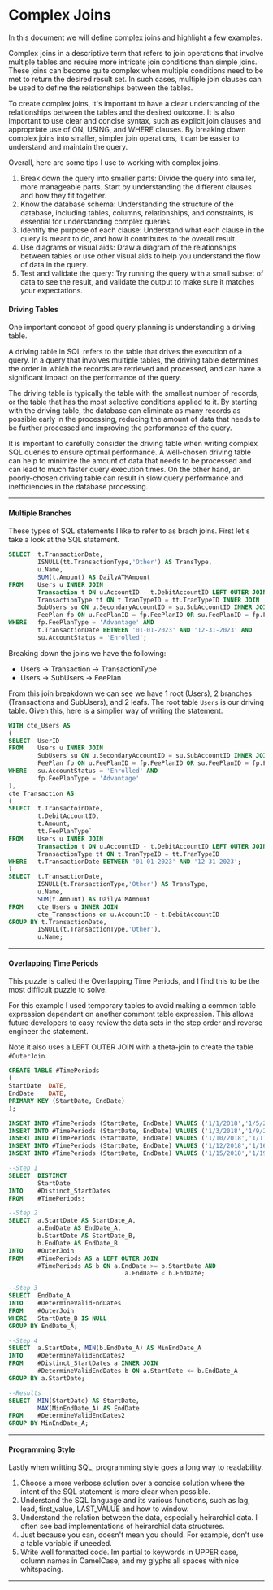 # Complex Joins

In this document we will define complex joins and highlight a few examples.

Complex joins in a descriptive term that refers to join operations that involve multiple tables and require more intricate join conditions than simple joins.  These joins can become quite complex when multiple conditions need to be met to return the desired result set. In such cases, multiple join clauses can be used to define the relationships between the tables.

To create complex joins, it's important to have a clear understanding of the relationships between the tables and the desired outcome. It is also important to use clear and concise syntax, such as explicit join clauses and appropriate use of ON, USING, and WHERE clauses. By breaking down complex joins into smaller, simpler join operations, it can be easier to understand and maintain the query.

Overall, here are some tips I use to working with complex joins.

1.  Break down the query into smaller parts: Divide the query into smaller, more manageable parts. Start by understanding the different clauses and how they fit together.
3.  Know the database schema: Understanding the structure of the database, including tables, columns, relationships, and constraints, is essential for understanding    complex queries.
4.  Identify the purpose of each clause: Understand what each clause in the query is meant to do, and how it contributes to the overall result.
5.  Use diagrams or visual aids: Draw a diagram of the relationships between tables or use other visual aids to help you understand the flow of data in the query.
6.  Test and validate the query: Try running the query with a small subset of data to see the result, and validate the output to make sure it matches your expectations.

#### Driving Tables

One important concept of good query planning is understanding a driving table.

A driving table in SQL refers to the table that drives the execution of a query. In a query that involves multiple tables, the driving table determines the order in which the records are retrieved and processed, and can have a significant impact on the performance of the query.

The driving table is typically the table with the smallest number of records, or the table that has the most selective conditions applied to it. By starting with the driving table, the database can eliminate as many records as possible early in the processing, reducing the amount of data that needs to be further processed and improving the performance of the query.

It is important to carefully consider the driving table when writing complex SQL queries to ensure optimal performance. A well-chosen driving table can help to minimize the amount of data that needs to be processed and can lead to much faster query execution times. On the other hand, an poorly-chosen driving table can result in slow query performance and inefficiencies in the database processing.

-----------------------------------------------------
#### Multiple Branches

These types of SQL statements I like to refer to as brach joins.  First let's take a look at the SQL statement.

```sql
SELECT  t.TransactionDate,
        ISNULL(tt.TransactionType,'Other') AS TransType,
        u.Name,
        SUM(t.Amount) AS DailyATMAmount
FROM    Users u INNER JOIN
        Transaction t ON u.AccountID - t.DebitAccountID LEFT OUTER JOIN
        TransactionType tt ON t.TranTypeID = tt.TranTypeID INNER JOIN
        SubUsers su ON u.SecondaryAccountID = su.SubAccountID INNER JOIN
        FeePlan fp ON u.FeePlanID = fp.FeePlanID OR su.FeePlanID = fp.FePlanID;
WHERE   fp.FeePlanType = 'Advantage' AND 
        t.TransactionDate BETWEEN '01-01-2023' AND '12-31-2023' AND
        su.AccountStatus = 'Enrolled';
```

Breaking down the joins we have the following:
*  Users -> Transaction -> TransactionType
*  Users -> SubUsers -> FeePlan

From this join breakdown we can see we have 1 root (Users), 2 branches (Transactions and SubUsers), and 2 leafs.  The root table `Users` is our driving table.  Given this, here is a simplier way of writing the statement.

```sql
WITH cte_Users AS
(
SELECT  UserID
FROM    Users u INNER JOIN
        SubUsers su ON u.SecondaryAccountID = su.SubAccountID INNER JOIN
        FeePlan fp ON u.FeePlanID = fp.FeePlanID OR su.FeePlanID = fp.FePlanID;
WHERE   su.AccountStatus = 'Enrolled' AND 
        fp.FeePlanType = 'Advantage'
),
cte_Transaction AS
(
SELECT  t.TransactoinDate,
        t.DebitAccountID,
        t.Amount,
        tt.FeePlanType`
FROM    Users u INNER JOIN
        Transaction t ON u.AccountID - t.DebitAccountID LEFT OUTER JOIN
        TransactionType tt ON t.TranTypeID = tt.TranTypeID
WHERE   t.TransactionDate BETWEEN '01-01-2023' AND '12-31-2023';
)
SELECT  t.TransactionDate,
        ISNULL(t.TransactionType,'Other') AS TransType,
        u.Name,
        SUM(t.Amount) AS DailyATMAmount
FROM    cte_Users u INNER JOIN
        cte_Transactions on u.AccountID - t.DebitAccountID
GROUP BY t.TransactionDate,
        ISNULL(t.TransactionType,'Other'),
        u.Name;
```

-----------------------------------------------------
#### Overlapping Time Periods

This puzzle is called the Overlapping Time Periods, and I find this to be the most difficult puzzle to solve.

For this example I used temporary tables to avoid making a common table expression dependant on another commont table expression.  This allows future developers to easy review the data sets in the step order and reverse engineer the statement.

Note it also uses a LEFT OUTER JOIN with a theta-join to create the table `#OuterJoin`.

```sql
CREATE TABLE #TimePeriods
(
StartDate  DATE,
EndDate    DATE,
PRIMARY KEY (StartDate, EndDate)
);

INSERT INTO #TimePeriods (StartDate, EndDate) VALUES ('1/1/2018','1/5/2018'),
INSERT INTO #TimePeriods (StartDate, EndDate) VALUES ('1/3/2018','1/9/2018'),
INSERT INTO #TimePeriods (StartDate, EndDate) VALUES ('1/10/2018','1/11/2018'),
INSERT INTO #TimePeriods (StartDate, EndDate) VALUES ('1/12/2018','1/16/2018') 
INSERT INTO #TimePeriods (StartDate, EndDate) VALUES ('1/15/2018','1/19/2018');

--Step 1
SELECT  DISTINCT
        StartDate
INTO    #Distinct_StartDates
FROM    #TimePeriods;

--Step 2
SELECT  a.StartDate AS StartDate_A,
        a.EndDate AS EndDate_A,
        b.StartDate AS StartDate_B,
        b.EndDate AS EndDate_B
INTO    #OuterJoin
FROM    #TimePeriods AS a LEFT OUTER JOIN
        #TimePeriods AS b ON a.EndDate >= b.StartDate AND
                                a.EndDate < b.EndDate;

--Step 3
SELECT  EndDate_A
INTO    #DetermineValidEndDates
FROM    #OuterJoin
WHERE   StartDate_B IS NULL
GROUP BY EndDate_A;

--Step 4
SELECT  a.StartDate, MIN(b.EndDate_A) AS MinEndDate_A
INTO    #DetermineValidEndDates2
FROM    #Distinct_StartDates a INNER JOIN
        #DetermineValidEndDates b ON a.StartDate <= b.EndDate_A
GROUP BY a.StartDate;

--Results
SELECT  MIN(StartDate) AS StartDate,
        MAX(MinEndDate_A) AS EndDate
FROM    #DetermineValidEndDates2
GROUP BY MinEndDate_A;
```


-------------------------------------------------

#### Programming Style

Lastly when writting SQL, programming style goes a long way to readability.  

1.  Choose a more verbose solution over a concise solution where the intent of the SQL statement is more clear when possible.  
2.  Understand the SQL language and its various functions, such as lag, lead, first_value, LAST_VALUE and how to window.
3.  Understand the relation between the data, especially heirarchial data.  I often see bad implementations of heirarchial data structures.
4.  Just because you can, doesn't mean you should.  For example, don't use a table variable if uneeded.
5.  Write well formatted code.  Im partial to keywords in UPPER case, column names in CamelCase, and my glyphs all spaces with nice whitspacing.

-------------------------------------------------

